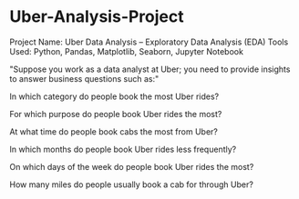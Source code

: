 # Uber-Analysis-Project
Project Name: Uber Data Analysis – Exploratory Data Analysis (EDA)
Tools Used: Python, Pandas, Matplotlib, Seaborn, Jupyter Notebook

"Suppose you work as a data analyst at Uber; you need to provide insights to answer business questions such as:"

In which category do people book the most Uber rides?

For which purpose do people book Uber rides the most?

At what time do people book cabs the most from Uber?

In which months do people book Uber rides less frequently?

On which days of the week do people book Uber rides the most?

How many miles do people usually book a cab for through Uber?
